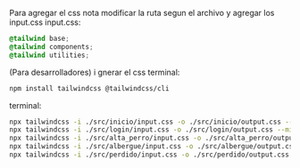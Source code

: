 Para agregar el css nota modificar la ruta segun el archivo y agregar los input.css
input.css:
```css
@tailwind base;
@tailwind components;
@tailwind utilities;
```
(Para desarrolladores) i gnerar el css
terminal:
```bash
npm install tailwindcss @tailwindcss/cli
```
terminal:
```bash
npx tailwindcss -i ./src/inicio/input.css -o ./src/inicio/output.css --minify
npx tailwindcss -i ./src/login/input.css -o ./src/login/output.css --minify
npx tailwindcss -i ./src/alta_perro/input.css -o ./src/alta_perro/output.css --minify
npx tailwindcss -i ./src/albergue/input.css -o ./src/albergue/output.css --minify
npx tailwindcss -i ./src/perdido/input.css -o ./src/perdido/output.css --minify
```